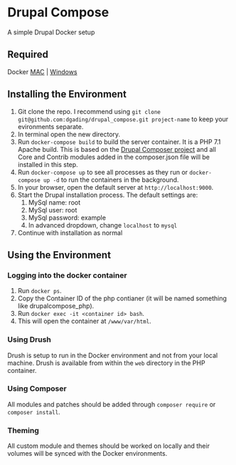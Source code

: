 # Drupal Compose
A simple Drupal Docker setup

## Required
Docker [MAC](https://www.docker.com/docker-mac) | [Windows](https://www.docker.com/docker-windows)

## Installing the Environment
1. Git clone the repo. I recommend using `git clone git@github.com:dgading/drupal_compose.git project-name` to keep your evironments separate. 
2. In terminal open the new directory.
3. Run `docker-compose build` to build the server container. It is a PHP 7.1 Apache build. This is based on the [Drupal Composer project](https://github.com/drupal-composer/drupal-project) and all Core and Contrib modules added in the composer.json file will be installed in this step.
4. Run `docker-compose up` to see all processes as they run or `docker-compose up -d` to run the containers in the background. 
5. In your browser, open the default server at `http://localhost:9000`.
6. Start the Drupal installation process. The default settings are: 
    1. MySql name: root
    1. MySql user: root
    1. MySql password: example
    1. In advanced dropdown, change `localhost` to `mysql`
7. Continue with installation as normal

## Using the Environment
### Logging into the docker container
1. Run `docker ps`.
1. Copy the Container ID of the php contianer (it will be named something like drupalcompose_php).
1. Run `docker exec -it <container id> bash`.
1. This will open the container at `/www/var/html`.
### Using Drush
Drush is setup to run in the Docker environment and not from your local machine. Drush is available from within the `web` directory in the PHP container.

### Using Composer
All modules and patches should be added through `composer require` or `composer install`.

### Theming
All custom module and themes should be worked on locally and their volumes will be synced with the Docker environments. 